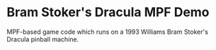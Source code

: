 # Bram Stoker's Dracula MPF Demo
MPF-based game code which runs on a 1993 Williams Bram Stoker's Dracula pinball machine.
